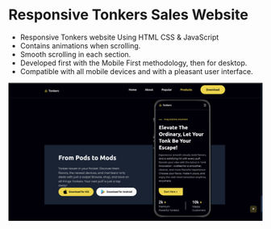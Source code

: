 # Responsive Tonkers Sales Website

- Responsive Tonkers website Using HTML CSS & JavaScript
- Contains animations when scrolling.
- Smooth scrolling in each section.
- Developed first with the Mobile First methodology, then for desktop.
- Compatible with all mobile devices and with a pleasant user interface.

<img src="/tonkers-preview.png" alt="Preview of the Tonkers Sales Website" />
